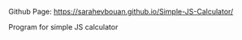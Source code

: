 Github Page: https://sarahevbouan.github.io/Simple-JS-Calculator/

Program for simple JS calculator
